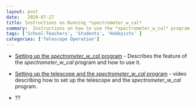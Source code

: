 ```yaml
---
layout: post
date:   2020-07-27
title: Instructions on Running *spectrometer_w_cal*
summary:  Instructions on how to use the *spectrometer_w_cal* program
tags: ['School-Teachers', 'Students', 'Hobbyists' ]
categories: ['Telescope Operation'] 
---
```


+ [Setting up the *spectrometer_w_cal* program](http://wvurail.org/dspira-lessons/HornOperation_runningSpectrometer) - Describes the feature of the *spectrometer_w_cal* program and how to use it.

+ [Setting up the telescope and the *spectrometer_w_cal* program](http://wvurail.org/dspira-lessons/) - video describing how to set up the telescope and the *spectrometer_w_cal* program.

+ ??

